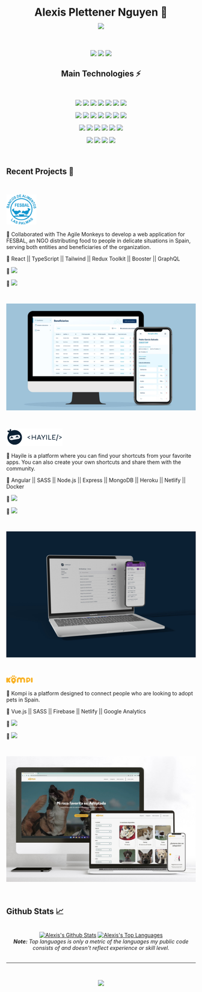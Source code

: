 <h1 align="center">
  Alexis Plettener Nguyen 👋
  <br/>
  <a href="#"><img align="center" src="https://readme-typing-svg.herokuapp.com?font=Bitter&color=a110e3&background=01010100&center=true&vCenter=true&lines=Software+Engineer;Full-Stack+Developer;Cloud+Administrator" 
style="max-width: 100%;"></a>
</h1>

<br/>

<p align="center">
  <a href="mailto:alexisplettener@gmail.com" target="_blank"><img src="https://img.shields.io/badge/-Gmail-0D1117?style=for-the-badge&logo=gmail"></a>
  <a href="https://www.linkedin.com/in/alexis-plettener-nguyen/" target="_blank"><img src="https://img.shields.io/badge/-LinkedIn-0D1117?style=for-the-badge&logo=linkedin"></a>
  <a href="./src/assets/Resume.pdf" target="_blank" download="Resume.pdf"><img src="https://img.shields.io/badge/-Resume-0D1117?style=for-the-badge&logo=Revolt.chat"></a>


<br/>

<h2 align="center">Main Technologies ⚡</h2>
<br/>

<p align="center">
  <a href="#"><img src="https://img.shields.io/badge/-React-000?style=for-the-badge&logo=React"></a>
  <a href="#"><img src="https://img.shields.io/badge/-Redux%20Toolkit-000?style=for-the-badge&logo=Redux"></a>
  <a href="#"><img src="https://img.shields.io/badge/-Next.js-000?style=for-the-badge&logo=Next.js"></a>
  <a href="#"><img src="https://img.shields.io/badge/-Vue.js-000?style=for-the-badge&logo=vue.js"></a>
  <a href="#"><img src="https://img.shields.io/badge/-Tailwind%20CSS-000?style=for-the-badge&logo=Tailwind%20CSS"></a>
  <a href="#"><img src="https://img.shields.io/badge/-TypeScript-000?style=for-the-badge&logo=TypeScript"></a>
  <a href="#"><img src="https://img.shields.io/badge/-SASS-000?style=for-the-badge&logo=Sass"></a>

</p>
<p align="center">
  <a href="#"><img src="https://img.shields.io/badge/-Node.js-000?style=for-the-badge&logo=Node.js"></a>
  <a href="#"><img src="https://img.shields.io/badge/-Express-000?style=for-the-badge&logo=Express"></a>
  <a href="#"><img src="https://img.shields.io/badge/-NestJS-000?style=for-the-badge&logo=NestJS"></a>
  <a href="#"><img src="https://img.shields.io/badge/-Python-000?style=for-the-badge&logo=python"></a> 
  <a href="#"><img src="https://img.shields.io/badge/-MongoDB-000?style=for-the-badge&logo=MongoDB"></a>
  <a href="#"><img src="https://img.shields.io/badge/-PostgreSQL-000?style=for-the-badge&logo=PostgreSQL"></a>
  <a href="#"><img src="https://img.shields.io/badge/-GraphQL-000?style=for-the-badge&logo=GraphQL"></a>

</p>
<p align="center">
  <a href="#"><img src="https://img.shields.io/badge/-Linux-000?style=for-the-badge&logo=linux&"></a>
  <a href="#"><img src="https://img.shields.io/badge/-Bash-000?style=for-the-badge&logo=GNU%20Bash"></a>
  <a href="#"><img src="https://img.shields.io/badge/-Git-000?style=for-the-badge&logo=git"></a>
  <a href="#"><img src="https://img.shields.io/badge/-Docker-000?style=for-the-badge&logo=Docker"></a>
  <a href="#"><img src="https://img.shields.io/badge/Microsoft%20Azure-000?style=for-the-badge&logo=microsoft-azure"></a>
  <a href="#"><img src="https://img.shields.io/badge/-GitHub%20Actions-000?style=for-the-badge&logo=GitHub%20Actions"></a>

</p>
<p align="center">
  <a href="#"><img src="https://img.shields.io/badge/-Jest-000?style=for-the-badge&logo=Jest"></a>
  <a href="#"><img src="https://img.shields.io/badge/-Cypress-000?style=for-the-badge&logo=Cypress"></a>
  <a href="#"><img src="https://img.shields.io/badge/-Testing%20Library-000?style=for-the-badge&logo=Testing%20Library"></a>
  <a href="#"><img src="https://img.shields.io/badge/-Playwright-000?style=for-the-badge&logo=Playwright"></a>
</p>

<br/>

<h2>Recent Projects 👾</h2>

<br />

<p><a href="https://github.com/TheTributeCommunity/fesbal-general" target="_blank"><img src="src/assets/fesbal.svg" 
width="80px"></a></p>

🔸 Collaborated with The Agile Monkeys to develop a web application for FESBAL, an NGO distributing food to people in
delicate situations in Spain, serving both entities and beneficiaries of the organization.

🔸 React || TypeScript || Tailwind || Redux Toolkit || Booster || GraphQL

🔸 <a href="https://github.com/TheTributeCommunity/fesbal-frontend" target="_blank"><img src="https://img.shields.io/badge/-GitHub%20Frontend-0D1117?style=for-the-badge&logo=GitHub"></a>

🔸 <a href="https://github.com/TheTributeCommunity/fesbal-backend" target="_blank"><img src="https://img.shields.io/badge/-GitHub%20Backend-0D1117?style=for-the-badge&logo=GitHub"></a>

<br />

<p>
  <a href="https://github.com/TheTributeCommunity/fesbal-general" target="_blank"><img src="src/assets/fesbal-responsive.jpg"></a>
</p>

<br/>

<p><a href="https://hayile.netlify.app/" target="_blank"><img src="src/assets/hayile-dark.svg" width="150px"></a></p>

🔸 Hayile is a platform where you can find your shortcuts from your favorite apps. You can also create your own shortcuts
and share them with the community.

🔸 Angular || SASS || Node.js || Express || MongoDB || Heroku || Netlify || Docker

🔸 <a href="https://github.com/HayileShortcuts/hayile" target="_blank"><img src="https://img.shields.io/badge/-GitHub%20Frontend-0D1117?style=for-the-badge&logo=GitHub"></a>

🔸 <a href="https://github.com/HayileShortcuts/hayile-api" target="_blank"><img src="https://img.shields.io/badge/-GitHub%20Backend-0D1117?style=for-the-badge&logo=GitHub"></a>

<br />

<p>
  <a href="https://hayile.netlify.app/" target="_blank"><img src="src/assets/hayile-web.jpg"></a>
</p>

<br />

<p><a href="https://www.adoptaunkompi.com" target="_blank"><img src="src/assets/version_primario_logo.svg" width="70px"></a></p>


🔸 Kompi is a platform designed to connect people who are looking to adopt pets in Spain.

🔸 Vue.js || SASS || Firebase || Netlify || Google Analytics

🔸 <a href="https://github.com/buscokompi/web_kompi" target="_blank"><img src="https://img.shields.io/badge/-GitHub%20Repo-0D1117?style=for-the-badge&logo=GitHub"></a>

🔸 <a href="https://github.com/buscokompi/landing_kompi" target="_blank"><img src="https://img.shields.io/badge/-GitHub%20Landing-0D1117?style=for-the-badge&logo=GitHub"></a>

<br />

<p>
  <a href="https://www.adoptaunkompi.com" target="_blank"><img src="src/assets/Web_kompi.jpg"></a>
</p>

<br/>

<h2>Github Stats 📈</h2>

<br/>

<div>

  <div align="center">
    <a href="#"><img alt="Alexis's Github Stats" src="https://github-readme-stats-i270cdk5i-florianbussmann.vercel.app/api?username=alexxispn&show_icons=true&include_all_commits=true&count_private=true&theme=react&hide_border=true&bg_color=0D1117&title_color=a110e3&icon_color=a110e3" height="200"/></a>
    <a href="#"><img alt="Alexis's Top Languages" src="https://github-readme-stats-i270cdk5i-florianbussmann.vercel.app/api/top-langs/?username=alexxispn&custom_title=Most%20Used%20Languages&layout=compact&theme=react&hide_border=true&bg_color=0D1117&title_color=a110e3&icon_color=a110e3&include_forks=true" height="239"/></a>
    <br/>
    <i><b>Note:</b> Top languages is only a metric of the languages my public code consists of and doesn't reflect experience or skill level. </i>
  </div>

[//]: # (  <hr/>)

[//]: # (  <div>)

[//]: # (    <a href="#"><img alt="Yashita's Activity Graph" src="https://activity-graph.herokuapp.com/graph?username=alexxispn&custom_title=Alexis%20Plettener%20Nguyen's%20Contribution%20Graph&bg_color=0D1117&color=a110e3&line=FFFFFF&point=a110e3&hide_border=true" /></a>)

[//]: # (  </div>)
</div>

<br/>

<hr/>

<br/>

<p align="center">
  <a href="#"><img src="https://readme-typing-svg.herokuapp.com?font=Bitter&duration=3000&color=a110e3&background=01010100&center=true&vCenter=true&lines=Thank+you!"></a>
</p>
